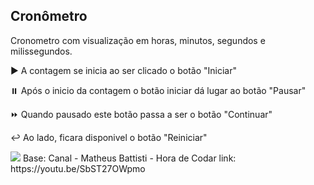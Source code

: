 ## Cronômetro
<p>Cronometro com visualização em horas, minutos, segundos e milissegundos.</p>
<p>▶️ A contagem se inicia ao ser clicado o botão "Iniciar"</p>
<p>⏸️ Após o inicio da contagem o botão iniciar dá lugar ao botão "Pausar"</p>
<p>⏩ Quando pausado este botão passa a ser o botão "Continuar"</p>
<p>↩️ Ao lado, ficara disponivel o botão "Reiniciar"</p>

<img src="https://media.discordapp.net/attachments/1229890616633069623/1231421489929125940/image.png?ex=6636e5a1&is=662470a1&hm=36c8e695773d655f71bd4b04c644b785c703c50c2fc966af2812d449ab3f81a1&=&format=webp&quality=lossless&width=500&height=250"/>
Base: Canal - Matheus Battisti - Hora de Codar  link: https://youtu.be/SbST27OWpmo
